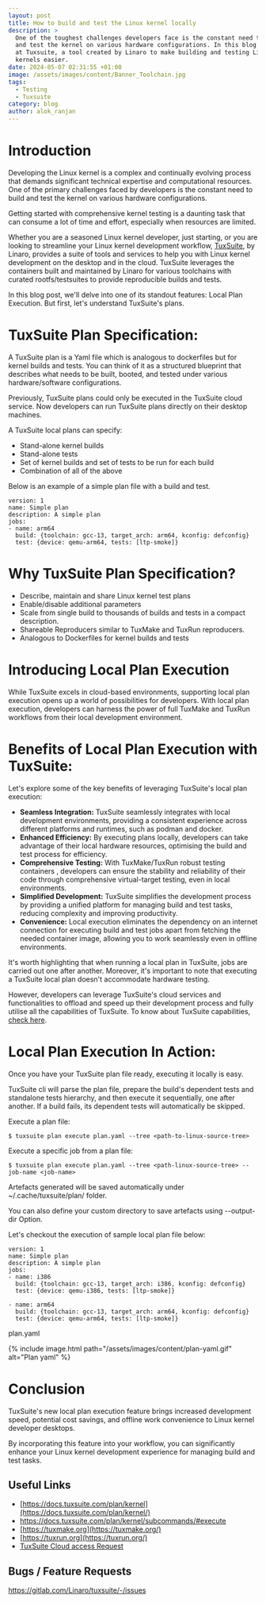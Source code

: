```yaml
---
layout: post
title: How to build and test the Linux kernel locally
description: >
  One of the toughest challenges developers face is the constant need to build
  and test the kernel on various hardware configurations. In this blog we look
  at Tuxsuite, a tool created by Linaro to make building and testing Linux
  kernels easier. 
date: 2024-05-07 02:31:55 +01:00
image: /assets/images/content/Banner_Toolchain.jpg
tags:
  - Testing
  - Tuxsuite
category: blog
author: alok_ranjan
---
```

# Introduction

Developing the Linux kernel is a complex and continually evolving process that demands significant technical expertise and computational resources. One of the primary challenges faced by developers is the constant need to build and test the kernel on various hardware configurations. 

Getting started with comprehensive kernel testing is a daunting task that can consume  a lot of time and effort, especially when resources are limited.

Whether you are a seasoned Linux kernel developer, just starting, or you are looking to streamline your Linux kernel development workflow, [TuxSuite](https://tuxsuite.com/), by Linaro, provides a suite of tools and services to help you with Linux kernel development on the desktop and in the cloud. TuxSuite leverages the containers built and maintained by Linaro for various toolchains with curated rootfs/testsuites to provide reproducible builds and tests.

In this blog post, we'll delve into one of its standout features: Local Plan Execution. But first, let's understand TuxSuite's plans.

# TuxSuite Plan Specification:

A TuxSuite plan is a Yaml file which is analogous to dockerfiles but for kernel builds and tests. You can think of it as a structured blueprint that describes  what needs to be built, booted, and tested under various hardware/software configurations. 

Previously, TuxSuite plans could only be executed in the TuxSuite cloud service. Now  developers can  run TuxSuite plans directly on their desktop machines.

A TuxSuite local plans can specify:

* Stand-alone kernel builds
* Stand-alone tests
* Set of kernel builds and set of tests to be run for each build
* Combination of all of the above

Below is an example of a simple plan file with a build and test.

```
version: 1
name: Simple plan
description: A simple plan
jobs:
- name: arm64
  build: {toolchain: gcc-13, target_arch: arm64, kconfig: defconfig}
  test: {device: qemu-arm64, tests: [ltp-smoke]}
```

# Why TuxSuite Plan Specification?

* Describe, maintain and share Linux kernel test plans
* Enable/disable additional parameters
* Scale from single build to thousands of builds and tests in a compact description.
* Shareable Reproducers similar to TuxMake and TuxRun reproducers.
* Analogous to Dockerfiles for kernel builds and tests

# Introducing Local Plan Execution

While TuxSuite excels in cloud-based environments, supporting  local plan execution opens up a world of possibilities for developers. With local plan execution, developers can harness the power of full TuxMake and TuxRun workflows  from their local development environment. 

# Benefits of Local Plan Execution with TuxSuite:

Let's explore some of the key benefits of leveraging TuxSuite's local plan execution:

* **Seamless Integration:** TuxSuite seamlessly integrates with local development environments, providing a consistent experience across different platforms and runtimes, such as podman and docker.
* **Enhanced Efficiency:** By executing plans locally, developers can take advantage of their local hardware resources, optimising the build and test process for efficiency.
* **Comprehensive Testing:** With TuxMake/TuxRun robust testing containers , developers can ensure the stability and reliability of their code through comprehensive virtual-target testing, even in local environments.
* **Simplified Development:** TuxSuite simplifies the development process by providing a unified platform for managing build and test tasks, reducing complexity and improving productivity.
* **Convenience:** Local execution eliminates the dependency on an internet connection for executing build and test jobs apart from fetching the needed container image, allowing you to work seamlessly even in offline environments.

It's worth highlighting that when running a local plan in TuxSuite, jobs are carried out one after another. Moreover, it's important to note that executing a TuxSuite local plan doesn't accommodate hardware testing.

However, developers can leverage TuxSuite's cloud services and functionalities to offload and speed up their development process and fully utilise all the capabilities of TuxSuite. To know about TuxSuite capabilities, [check here](https://learn.tuxsuite.com/features/).

# Local Plan Execution In Action:

Once you have your TuxSuite plan file ready, executing it locally is easy.

TuxSuite cli will parse the plan file, prepare the build's dependent tests and standalone tests hierarchy, and then execute it sequentially, one after another. If a build fails, its dependent tests will automatically be skipped. 

Execute a plan file:

`$ tuxsuite plan execute plan.yaml --tree <path-to-linux-source-tree>`

Execute a specific job from a  plan file:

`$ tuxsuite plan execute plan.yaml --tree <path-linux-source-tree> --job-name <job-name>`

Artefacts generated will be saved automatically under  ~/.cache/tuxsuite/plan/ folder.

You can also define your custom directory to save artefacts using --output-dir 
Option.

Let's checkout the execution of sample local plan file below:

```
version: 1
name: Simple plan
description: A simple plan
jobs:
- name: i386
  build: {toolchain: gcc-13, target_arch: i386, kconfig: defconfig}
  test: {device: qemu-i386, tests: [ltp-smoke]}

- name: arm64
  build: {toolchain: gcc-13, target_arch: arm64, kconfig: defconfig}
  test: {device: qemu-arm64, tests: [ltp-smoke]}
```

plan.yaml

{% include image.html path="/assets/images/content/plan-yaml.gif" alt="Plan yaml" %}

# Conclusion

TuxSuite's new local plan execution feature brings increased development speed, potential cost savings, and offline work convenience to Linux kernel developer desktops. 

By incorporating this feature into your workflow, you can significantly enhance your Linux kernel development experience for managing build and test tasks.

## Useful Links

* [https://docs.tuxsuite.com/plan/kernel](https://docs.tuxsuite.com/plan/kernel/)
* <https://docs.tuxsuite.com/plan/kernel/subcommands/#execute>
* [https://tuxmake.org](https://tuxmake.org/)
* [https://tuxrun.org](https://tuxrun.org/)
* [TuxSuite Cloud access Request](https://docs.google.com/forms/d/e/1FAIpQLSdbYpVhYphuqD25nkZzx8vYlkLGib63Q9vADBd9-10iUNkHjQ/viewform)

## Bugs / Feature Requests

<https://gitlab.com/Linaro/tuxsuite/-/issues>